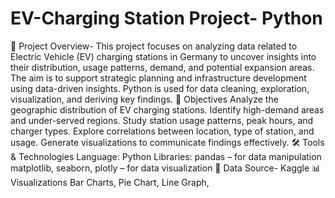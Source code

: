 # EV-Charging Station Project- Python
📌 Project Overview-
This project focuses on analyzing data related to Electric Vehicle (EV) charging stations in Germany to uncover insights into their distribution, usage patterns, demand, and potential expansion areas. The aim is to support strategic planning and infrastructure development using data-driven insights. Python is used for data cleaning, exploration, visualization, and deriving key findings.
🎯 Objectives
Analyze the geographic distribution of EV charging stations.
Identify high-demand areas and under-served regions.
Study station usage patterns, peak hours, and charger types.
Explore correlations between location, type of station, and usage.
Generate visualizations to communicate findings effectively.
🛠️ Tools & Technologies
Language: Python
Libraries:
pandas – for data manipulation
matplotlib, seaborn, plotly – for data visualization
📂 Data Source- Kaggle
📊 Visualizations
Bar Charts, Pie Chart, Line Graph, 
